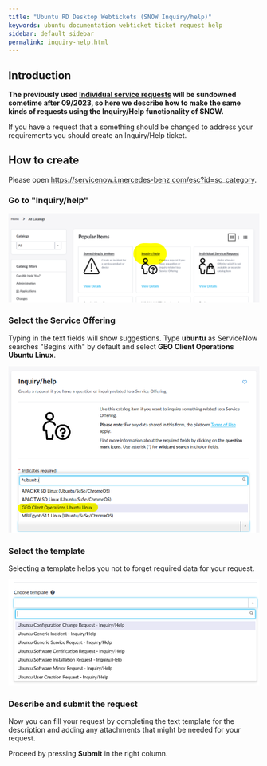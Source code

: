 ```yaml
---
title: "Ubuntu RD Desktop Webtickets (SNOW Inquiry/help)"
keywords: ubuntu documentation webticket ticket request help
sidebar: default_sidebar
permalink: inquiry-help.html
---
```


## Introduction
__The previously used [Individual service requests](requests.html) will be
sundowned sometime after 09/2023, so here we describe how to make the same kinds
of requests using the Inquiry/Help functionality of SNOW.__

If you have a request that a something should be changed to address your
requirements you should create an Inquiry/Help ticket.

## How to create

Please open <https://servicenow.i.mercedes-benz.com/esc?id=sc_category>.

### Go to **"Inquiry/help"**

![Service Portal](images/servicenow/snow_inquiry_01.png)

### Select the Service Offering

Typing in the text fields will show suggestions. Type **ubuntu** as
ServiceNow searches "Begins with" by default and select **GEO Client
Operations Ubuntu Linux**.

![Service Portal](images/servicenow/snow_inquiry_02.png)

### Select the template

Selecting a template helps you not to forget required data for your request.

![Service Portal](images/servicenow/snow_inquiry_03.png)

### Describe and submit the request

Now you can fill your request by completing the text template for the
description and adding any attachments that might be needed for your request.

Proceed by pressing **Submit** in the right column.

